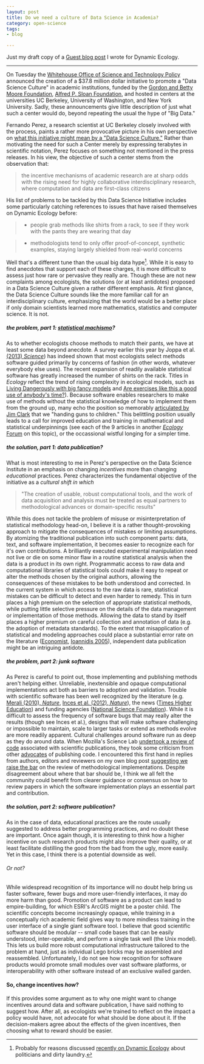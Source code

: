 ```yaml
---
layout: post
title: Do we need a culture of Data Science in Academia? 
category: open-science
tags: 
- blog

---
```


Just my draft copy of a [Guest blog post](http://dynamicecology.wordpress.com/2013/11/25/do-we-need-a-culture-of-data-science-in-academia-guest-post/) I wrote for Dynamic Ecology.  


---------------------



On Tuesday the [Whitehouse Office of Science and Technology Policy](http://www.nitrd.gov/nitrdgroups/index.php?title=Data_to_Knowledge_to_Action) announced the creation of a $37.8 million dollar initiative to promote a "Data Science Culture" in academic institutions, funded by the [Gordon and Betty Moore Foundation](http://www.moore.org/newsroom/press-releases/2013/11/12/%20bold_new_partnership_launches_to_harness_potential_of_data_scientists_and_big_data), [Alfred P. Sloan Foundation](http://www.sloan.org/fileadmin/media/files/press_releases/datascience.pdf), and hosted in centers at the universities UC Berkeley, University of Washington, and New York University. Sadly, these announcements give little description of just what such a center would do, beyond repeating the usual the hype of  "Big Data."  

Fernando Perez, a research scientist at UC Berkeley closely involved with the process, paints a rather more provocative picture in his own perspective on [what this initiative might mean by a "Data Science Culture."](http://blog.fperez.org/2013/11/an-ambitious-experiment-in-data-science.html)  Rather than motivating the need for such a Center merely by expressing terabytes in scientific notation, Perez focuses on something not mentioned in the press releases. In his view, the objective of such a center stems from the observation that: 

> the incentive mechanisms of academic research are at sharp odds with the rising need for highly collaborative interdisciplinary research, where computation and data are first-class citizens

His list of problems to be tackled by this Data Science Initiative includes some particularly catching references to issues that have raised themselves on Dynamic Ecology before:  

<!--
> - An incentive structure that favors individualism, hyper-specialization and "novelty" to a toxic extreme
--> 

> - people grab methods like shirts from a rack, to see if they work with the pants they are wearing that day

> - methodologists tend to only offer proof-of-concept, synthetic examples, staying largely shielded from real-world concerns

Well that's a different tune than the usual big data hype[^1]. While it is easy to find anecdotes that support each of these charges, it is more difficult to assess just how rare or pervasive they really are. Though these are not new complaints among ecologists, the solutions (or at least antidotes) proposed in a Data Science Culture given a rather different emphasis.  At first glance, the Data Science Culture sounds like the more familiar call for an interdisciplinary culture, emphasizing that the world would be a better place if only domain scientists learned more mathematics, statistics and computer science.  It is not.  


##### the problem, part 1: [statistical machismo](http://dynamicecology.wordpress.com/2012/09/11/statistical-machismo/)?  

As to whether ecologists choose methods to match their pants, we have at least some data beyond anecdote. A survey earlier this year by Joppa et al. [(2013) _Science_](http://doi.org/10.1126/science.1231535)) has indeed shown that most ecologists select methods software guided primarily by concerns of fashion (in other words, whatever everybody else uses). The recent expansion of readily available statistical software has greatly increased the number of shirts on the rack.  Titles in _Ecology_ reflect the trend of rising complexity in ecological models, such as [Living Dangerously with big fancy models](http://doi.org/10.1890/10-1124.1) and [Are exercises like this a good use of anybody's time?](http://doi.org/10.1890/10-0052.1)).  Because software enables researchers to make use of methods without the statistical knowledge of how to implement them from the ground up, many echo the position so memorably [articulated by Jim Clark](http://press.princeton.edu/titles/8348.html) that we "handing guns to children."  This belittling position usually leads to a call for improved education and training in mathematical and statistical underpinnings (see each of the 9 articles in another [_Ecology_ Forum](http://doi.org/10.1890/08-1402.1) on this topic), or the occassional wistful longing for a simpler time.  

##### the solution, part 1: data publication?  

What is most interesting to me in Perez's perspective on the Data Science Institute in an emphasis on changing _incentives_ more than changing _educational_ practices.  Perez characterizes the fundamental objective of the initiative as a _cultural shift in which_ 

> "The creation of usable, robust computational tools, and the work of data acquisition and analysis must be treated as equal partners to methodological advances or domain-specific results"  

While this does not tackle the problem of misuse or misinterpretation of statistical methodology head-on, I believe it is a rather thought-provoking approach to mitigate the consequences of mistakes or limiting assumptions. By atomizing the traditional publication into such component parts: data, text, and software implementation, it becomes easier to recognize each for it's own contributions.  A brilliantly executed experimental manipulation need not live or die on some minor flaw in a routine statistical analysis when the data is a product in its own right.  Programmatic access to raw data and computational libraries of statistical tools could make it easy to repeat or alter the methods chosen by the original authors, allowing the consequences of these mistakes to be both understood and corrected. In the current system in which access to the raw data is rare, statistical mistakes can be difficult to detect and even harder to remedy. This in turn places a high premium on the selection of appropriate statistical methods, while putting little selective pressure on the details of the data management or implementation of those methods. Allowing the data to stand by itself places a higher premium on careful collection and annotation of data (e.g. the adoption of metadata standards). To the extent that misapplication of statistical and modeling approaches could place a substantial error rate on the literature ([Economist](http://www.economist.com/news/briefing/21588057-scientists-think-science-self-correcting-alarming-degree-it-not-trouble?fsrc=scn/tw_ec/trouble_at_the_lab), [Ioannidis 2005](http://doi.org/10.1371/journal.pmed.0020124)), independent data publication might be an intriguing antidote. 

<!--
Data scales in a way that publications do not, even (or rather, especially) within a particular sub-domain.  Given a single paper on a topic, it is much easier to read the conclusion than replicate it from the data.  Given 1000 papers on the topic vs having the underlying data in a standardized form, it becomes easier to replicate the analyses. Surely that would just lead to nonsense, given the idiosyncrasies of each different experiment that were never meant to be compared in that way?  Surely only by carefully reading not only each paper, but each supplement, can we really understand what was done well enough to replicate or re-analyze it?  Yet we cite papers as if they have demonstrated something in far more generality than all that.   

-->

##### the problem, part 2: junk software 

As Perez is careful to point out, those implementing and publishing methods aren't helping either. Unreliable, inextensible and opaque computational implementations act both as barriers to adoption and validation.  Trouble with scientific software has been well recognized by the literature (e.g. [Merali (2010), _Nature_](http://doi.org/10.1038/467775a), [Inces et al. (2012), _Nature_](http://doi.org/10.1038/nature10836)), the news ([Times Higher Education](http://www.timeshighereducation.co.uk/news/save-your-work-give-software-engineers-a-career-track/2006431.article)) and funding agencies ([National Science Foundation](http://www.nsf.gov/pubs/2013/nsf13525/nsf13525.htm)). While it is difficult to assess the frequency of software bugs that may really alter the results (though see Inces et al.), designs that will make software challenging or impossible to maintain, scale to larger tasks or extend as methods evolve are more readily apparent.  Cultural challenges around software run as deep as they do around data.  When Mozilla's Science Lab [undertook a review of code](http://doi.org/10.1038/501472a) associated with scientific publications, they took some criticism from other [advocates](http://simplystatistics.org/2013/09/26/how-could-code-review-discourage-code-disclosure-reviewers-with-motivation/) of publishing code.  I encountered this first hand in replies from authors, editors and reviewers on my own blog post [suggesting we raise the bar](http://carlboettiger.info/2013/06/13/what-I-look-for-in-software-papers.html) on the review of methodological implementations. Despite disagreement about where that bar should be, I think we all felt the community could benefit from clearer guidance or consensus on how to review papers in which the software implementation plays an essential part and contribution.  


##### the solution, part 2: software publication? 

As in the case of data, educational practices are the route usually suggested to address better programming practices, and no doubt these are important.  Once again though, it is interesting to think how a higher incentive on such research products might also improve their quality, or at least facilitate distilling the good from the bad from the ugly, more easily. Yet in this case, I think there is a potential downside as well.   

###### Or not? 

While widespread recognition of its importance will no doubt help bring us faster software, fewer bugs and more user-friendly interfaces, it may do more harm than good.  Promotion of software as a product can lead to empire-building, for which ESRI's ArcGIS might be a poster child. The scientific concepts become increasingly opaque, while training in a conceptually rich academic field gives way to more mindless training in the user interface of a single giant software tool.  I believe that good scientific software should be modular -- small code bases that can be easily understood, inter-operable, and perform a single task well (the Unix model).  This lets us build more robust computational infrastructure tailored to the problem at hand, just as individual Lego bricks may be assembled and reassembled.   Unfortunately, I do not see how recognition for software products would promote small modules over vast software platforms, or interoperability with other software instead of an exclusive walled garden. 

<!-- include image of lego brick tower?-->


#### So, change incentives _how_?

If this provides some argument as to why one might want to change incentives around data and software publication, I have said nothing to suggest how.  After all, as ecologists we're trained to reflect on the impact a policy would have, not advocate for what should be done about it.  If the decision-makers agree about the effects of the given incentives, then choosing what to reward should be easier.  


<!--
#### Data Science Culture is Data Sharing Culture? 

In raising these questions, Perez brings the role of a Data Science Institute down from the clouds of superficial pattern-finding in astronomically large data sets that bear no resemblance to what most of us work on, and places front and center the challenges of designing, selecting, implementing and interpreting the richer statistical analyses we face each day. In the process of bolstering the data and methodology upon which we base research today, we may open up the doors to better, faster, and bigger science tomorrow.  

-->


[^1]: Probably for reasons discussed [recently on Dynamic Ecology](http://dynamicecology.wordpress.com/2013/11/07/the-one-true-route-to-good-science-is/comment-page-1/#comment-20373) about politicians and dirty laundry. 

[^2]: keeping with the Dynamic Ecology blog tradition of "half-baked analogies to economics."

